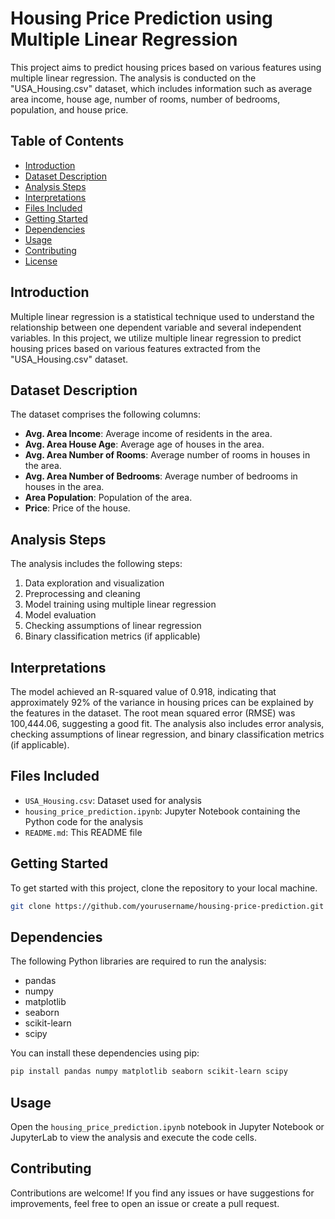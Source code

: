 # Housing Price Prediction using Multiple Linear Regression

This project aims to predict housing prices based on various features using multiple linear regression. The analysis is conducted on the "USA_Housing.csv" dataset, which includes information such as average area income, house age, number of rooms, number of bedrooms, population, and house price.

## Table of Contents

- [Introduction](#introduction)
- [Dataset Description](#dataset-description)
- [Analysis Steps](#analysis-steps)
- [Interpretations](#interpretations)
- [Files Included](#files-included)
- [Getting Started](#getting-started)
- [Dependencies](#dependencies)
- [Usage](#usage)
- [Contributing](#contributing)
- [License](#license)

## Introduction

Multiple linear regression is a statistical technique used to understand the relationship between one dependent variable and several independent variables. In this project, we utilize multiple linear regression to predict housing prices based on various features extracted from the "USA_Housing.csv" dataset.

## Dataset Description

The dataset comprises the following columns:

- **Avg. Area Income**: Average income of residents in the area.
- **Avg. Area House Age**: Average age of houses in the area.
- **Avg. Area Number of Rooms**: Average number of rooms in houses in the area.
- **Avg. Area Number of Bedrooms**: Average number of bedrooms in houses in the area.
- **Area Population**: Population of the area.
- **Price**: Price of the house.

## Analysis Steps

The analysis includes the following steps:

1. Data exploration and visualization
2. Preprocessing and cleaning
3. Model training using multiple linear regression
4. Model evaluation
5. Checking assumptions of linear regression
6. Binary classification metrics (if applicable)

## Interpretations

The model achieved an R-squared value of 0.918, indicating that approximately 92% of the variance in housing prices can be explained by the features in the dataset. The root mean squared error (RMSE) was 100,444.06, suggesting a good fit. The analysis also includes error analysis, checking assumptions of linear regression, and binary classification metrics (if applicable).

## Files Included

- `USA_Housing.csv`: Dataset used for analysis
- `housing_price_prediction.ipynb`: Jupyter Notebook containing the Python code for the analysis
- `README.md`: This README file

## Getting Started

To get started with this project, clone the repository to your local machine.

```bash
git clone https://github.com/yourusername/housing-price-prediction.git
```

## Dependencies

The following Python libraries are required to run the analysis:

- pandas
- numpy
- matplotlib
- seaborn
- scikit-learn
- scipy

You can install these dependencies using pip:

```bash
pip install pandas numpy matplotlib seaborn scikit-learn scipy
```

## Usage

Open the `housing_price_prediction.ipynb` notebook in Jupyter Notebook or JupyterLab to view the analysis and execute the code cells.

## Contributing

Contributions are welcome! If you find any issues or have suggestions for improvements, feel free to open an issue or create a pull request.
